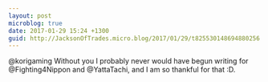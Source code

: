 ```yaml
---
layout: post
microblog: true
date: 2017-01-29 15:24 +1300
guid: http://JacksonOfTrades.micro.blog/2017/01/29/t825530148694880256.html
---
```

@korigaming Without you I probably never would have begun writing for @Fighting4Nippon and @YattaTachi, and I am so thankful for that :D.
